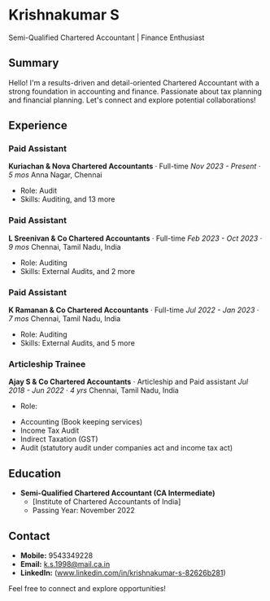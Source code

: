 # Krishnakumar S

Semi-Qualified Chartered Accountant | Finance Enthusiast

## Summary
Hello! I'm a results-driven and detail-oriented Chartered Accountant with a strong foundation in accounting and finance. Passionate about tax planning and financial planning. Let's connect and explore potential collaborations!

## Experience

### Paid Assistant
**Kuriachan & Nova Chartered Accountants** · Full-time
*Nov 2023 - Present* · *5 mos*
Anna Nagar, Chennai
- Role: Audit
- Skills: Auditing, and 13 more

### Paid Assistant
**L Sreenivan & Co Chartered Accountants** · Full-time
*Feb 2023 - Oct 2023* · *9 mos*
Chennai, Tamil Nadu, India
- Role: Auditing
- Skills: External Audits, and 2 more

### Paid Assistant
**K Ramanan & Co Chartered Accountants** · Full-time
*Jul 2022 - Jan 2023* · *7 mos*
Chennai, Tamil Nadu, India
- Role: Auditing
- Skills: External Audits, and 5 more

### Articleship Trainee
**Ajay S & Co Chartered Accountants** · Articleship and Paid assistant
*Jul 2018 - Jun 2022* · *4 yrs*
Chennai, Tamil Nadu, India
* Role:
- Accounting (Book keeping services)
- Income Tax Audit
- Indirect Taxation (GST)
- Audit (statutory audit under companies act and income tax act)

## Education
- **Semi-Qualified Chartered Accountant (CA Intermediate)**
  - [Institute of Chartered Accountants of India]
  - Passing Year: November 2022

## Contact
- **Mobile:** 9543349228
- **Email:** k.s.1998@mail.ca.in
- **LinkedIn:** (www.linkedin.com/in/krishnakumar-s-82626b281)

Feel free to connect and explore opportunities!
